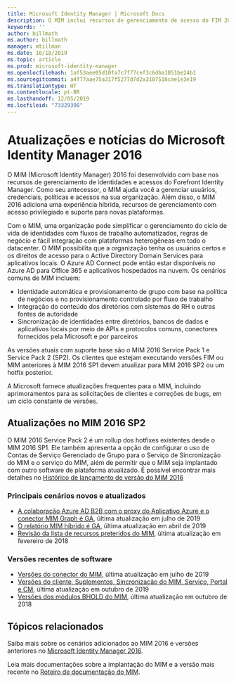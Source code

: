 ```yaml
---
title: Microsoft Identity Manager | Microsoft Docs
description: O MIM inclui recursos de gerenciamento de acesso do FIM 2010 e ajuda a gerenciar usuários, credenciais, políticas e acesso dentro da organização.
keywords: ''
author: billmath
ms.author: billmath
manager: mtillman
ms.date: 10/18/2019
ms.topic: article
ms.prod: microsoft-identity-manager
ms.openlocfilehash: 1af53aee05d10fa7c7f77cef3c6dba1051be24b1
ms.sourcegitcommit: a4f77aae75a317f5277d7d2a3187516cae1e3e19
ms.translationtype: HT
ms.contentlocale: pt-BR
ms.lasthandoff: 12/05/2019
ms.locfileid: "73329398"
---
```

# <a name="microsoft-identity-manager-2016-news-and-updates"></a>Atualizações e notícias do Microsoft Identity Manager 2016

O MIM (Microsoft Identity Manager) 2016 foi desenvolvido com base nos recursos de gerenciamento de identidades e acessos do Forefront Identity Manager. Como seu antecessor, o MIM ajuda você a gerenciar usuários, credenciais, políticas e acessos na sua organização.  Além disso, o MIM 2016 adiciona uma experiência híbrida, recursos de gerenciamento com acesso privilegiado e suporte para novas plataformas.


Com o MIM, uma organização pode simplificar o gerenciamento do ciclo de vida de identidades com fluxos de trabalho automatizados, regras de negócio e fácil integração com plataformas heterogêneas em todo o datacenter. O MIM possibilita que a organização tenha os usuários certos e os direitos de acesso para o Active Directory Domain Services para aplicativos locais. O Azure AD Connect pode então estar disponíveis no Azure AD para Office 365 e aplicativos hospedados na nuvem. Os cenários comuns de MIM incluem:
 - Identidade automática e provisionamento de grupo com base na política de negócios e no provisionamento controlado por fluxo de trabalho
 - Integração do conteúdo dos diretórios com sistemas de RH e outras fontes de autoridade
 - Sincronização de identidades entre diretórios, bancos de dados e aplicativos locais por meio de APIs e protocolos comuns, conectores fornecidos pela Microsoft e por parceiros

As versões atuais com suporte base são o MIM 2016 Service Pack 1 e Service Pack 2 (SP2).  Os clientes que estejam executando versões FIM ou MIM anteriores à MIM 2016 SP1 devem atualizar para MIM 2016 SP2 ou um hotfix posterior.

A Microsoft fornece atualizações frequentes para o MIM, incluindo aprimoramentos para as solicitações de clientes e correções de bugs, em um ciclo constante de versões.

## <a name="updates-in-mim-2016-sp2"></a>Atualizações no MIM 2016 SP2

O MIM 2016 Service Pack 2 é um rollup dos hotfixes existentes desde o MIM 2016 SP1. Ele também apresenta a opção de configurar o uso de Contas de Serviço Gerenciado de Grupo para o Serviço de Sincronização do MIM e o serviço do MIM, além de permitir que o MIM seja implantado com outro software de plataforma atualizado. É possível encontrar mais detalhes no [Histórico de lançamento de versão do MIM 2016](./reference/version-history.md)

### <a name="major-new-and-updated-scenarios"></a>Principais cenários novos e atualizados

- [A colaboração Azure AD B2B com o proxy do Aplicativo Azure e o conector MIM Graph é GA](microsoft-identity-manager-2016-graph-b2b-scenario.md), última atualização em julho de 2019
- [O relatório MIM híbrido é GA](https://cloudblogs.microsoft.com/enterprisemobility/2018/02/23/hybrid-mim-reporting-now-available-in-azure-active-directory/), última atualização em abril de 2019
- [Revisão da lista de recursos preteridos do MIM](microsoft-identity-manager-2016-deprecated-features.md), última atualização em fevereiro de 2018

### <a name="recent-software-releases"></a>Versões recentes de software

- [Versões do conector do MIM](./reference/microsoft-identity-manager-2016-connector-version-history.md), última atualização em julho de 2019
- [Versões do cliente, Suplementos, Sincronização do MIM, Serviço, Portal e CM](./reference/version-history.md), última atualização em outubro de 2019
- [Versões dos módulos BHOLD do MIM](./reference/version-bhold-history.md), última atualização em outubro de 2018




## <a name="related-topics"></a>Tópicos relacionados

Saiba mais sobre os cenários adicionados ao MIM 2016 e versões anteriores no [Microsoft Identity Manager 2016](microsoft-identity-manager-2016.md).

Leia mais documentações sobre a implantação do MIM e a versão mais recente no [Roteiro de documentação do MIM](https://docs.microsoft.com/microsoft-identity-manager/).

